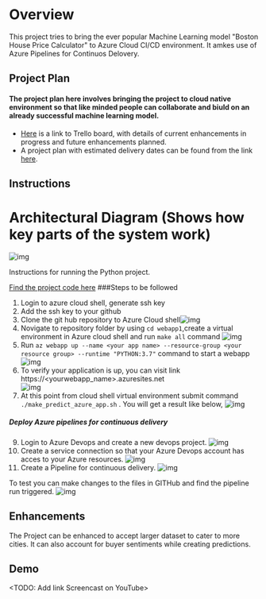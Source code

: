 # Overview

This project tries to bring the ever popular Machine Learning model "Boston House Price Calculator" to Azure Cloud CI/CD environment. It amkes use of Azure Pipelines for Continuos Delovery.

## Project Plan
#### The project plan here involves bringing the project to cloud native environment so that like minded people can collaborate and biuld on an already successful machine learning model.

* [Here](https://trello.com/b/E3Fk0Ir5/azure-cicd-pipeline-for-boston-hosing-prediction-ml-build-automation) is a link to Trello board, with details of current enhancements in progress and future enhancements planned.
* A project plan with estimated delivery dates can be found from the link [here](https://docs.google.com/spreadsheets/d/11sRM9VPb4arO48ChZtrHJdZn_FJhWFqeG1Onlnw36nE/edit?usp=sharing).

## Instructions

# Architectural Diagram (Shows how key parts of the system work)
![img](https://github.com/BhabaniPrasadKar/webapp1/blob/main/p6readme/project_background.png)

Instructions for running the Python project. 

[Find the project code here](https://github.com/BhabaniPrasadKar/webapp1.git)
###Steps to be followed
1. Login to azure cloud shell, generate ssh key
2. Add the ssh key to your github
3. Clone the git hub repository to Azure Cloud shell![img](https://github.com/BhabaniPrasadKar/webapp1/blob/main/p6readme/git_clone.png)
5. Novigate to repository folder by using `cd webapp1`,create a virtual environment in Azure cloud shell and run `make all` command
 ![img](https://github.com/BhabaniPrasadKar/webapp1/blob/main/p6readme/makeall.png)
6. Run `az webapp up --name <your app name> --resource-group <your resource group> --runtime "PYTHON:3.7"` command to start a webapp
  ![img](https://github.com/BhabaniPrasadKar/webapp1/blob/main/p6readme/creatingwebapp.png)
7. To verify your application is up, you can visit link https://<yourwebapp_name>.azuresites.net  
    ![img](https://github.com/BhabaniPrasadKar/webapp1/blob/main/p6readme/webapp_up_and_running.png)
8.  At this point from cloud shell virtual environment submit command `./make_predict_azure_app.sh` .
    You will get a result like below,
     ![img](https://github.com/BhabaniPrasadKar/webapp1/blob/main/p6readme/prediction_working.png)

##### Deploy Azure pipelines for continuous delivery
9. Login to Azure Devops and create a new devops project.
![img](https://github.com/BhabaniPrasadKar/webapp1/blob/main/p6readme/create_project.png)
10. Create a service connection so that your Azure Devops account has acces to your Azure resources.
![img](https://github.com/BhabaniPrasadKar/webapp1/blob/main/p6readme/create_project.png)
3. Create a  Pipeline for continuous delivery.
![img](https://github.com/BhabaniPrasadKar/webapp1/blob/main/p6readme/pipeline_create.png)

To test you can make changes to the files in GITHub and find the pipeline run triggered.
![img](https://github.com/BhabaniPrasadKar/webapp1/blob/main/p6readme/successful_build_and_deploy.png)



## Enhancements

The Project can be enhanced to accept larger dataset to cater to more cities. It can also account for buyer sentiments while creating predictions.  


## Demo 

<TODO: Add link Screencast on YouTube>



